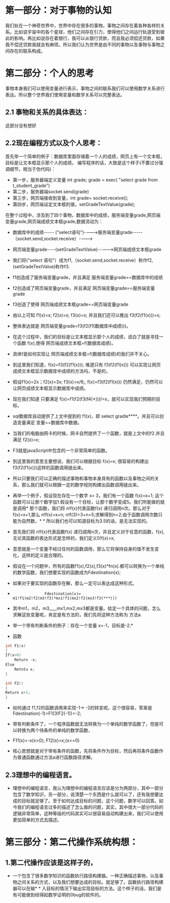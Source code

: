 # 第一部分：对于事物的认知
我们处在一个神奇世界中，世界中存在很多的事物，事物之间存在着各种各样的关系。比如说宇宙中的各个星球，他们之间存在引力，使得他们之间运行轨道受到彼此的影响。再比如说存在着银行，我可以从银行贷款，而且我必须偿还贷款，如果我不偿还贷款我就会有麻烦。所以我们认为世界是由不同的事物以及事物与事物之间存在的联系构成。
# 第二部分：个人的思考
事物本身我们可以使用变量进行表示，事物之间的联系我们可以使用数学关系进行表达。所以整个世界我们使用变量和数学关系可以完整表达。
## 2.1 事物和关系的具体表达：
这部分没有想好
## 2.2现在编程方式以及个人思考：
首先举一个简单的例子：数据库里面存储着一个人的成绩，网页上有一个文本框，目标是让文本框显示那个人的成绩。
编写程序的话，大致是这个样子(不要过分强调细节，相当于伪代码)：
* 第一步，服务器端定义变量 int grade; grade =  exec( "select grade from t_student_grade")
* 第二步，服务器端socket.send(grade)
* 第三步，网页端接收到变量，int grade= socket.receive();
* 第四步，网页端设定文本框的值，setGradeTextValue(grade);

在整个过程中，涉及到了四个事物，数据库中的成绩，服务端变量grade,网页端变量grade,网页端成绩文本框grade,数据流动为：

* 数据库中的成绩----- ("select语句")---->服务端变量grade-----（socket.send,socket.receive）---->
* 网页端变量grade----(setGradeTextValue)----->网页端成绩文本框grade
* 我们将("select 语句"）成为f1,（socket.send,socket.receive）称作f2,(setGradeTextValue)称作f3.
* f1创造成了服务端变量grade，并且满足  服务端变量grade==数据库中的成绩
* f2创造成了网页端变量grade，并且满足  网页端变量grade==服务端变量grade
* f3创造了使得   网页端成绩文本框grade==网页端变量grade
* 由以上可知  f1(x)=x;     f2(x)=x;       f3(x)=x;    并且我们还可以推出  f3(f2(f1(x)))=x;
* 整体表达就是  网页端变量grade=f3(f2(f1(数据库中成绩)))。
* 在这个过程中，我们的目标是让文本框显示那个人的成绩，说白了就是寻找一个函数 f(x),使得  网页端成绩文本框=f(数据库成绩)。
* 具体f是如何实现让   网页端成绩文本框=f(数据库成绩)的我们并不关心。
* 到这里我们知道，f(x)=f3(f2(f1(x)));   难道只有  f3(f2(f1(x))) 可以实现让网页成绩文本框显示数据库中成绩的方法吗，不是的，
* 假设f1(x)=2x；f2(x)=3x;  f3(x)=x/6;,   f(x)=f3(f2(f1(x))) 仍然满足，仍然可以让网页成绩文本框显示数据库中成绩。
* 现在我们知道 只要满足 f(x)=f1(f2(f3(f4(*))))=x，就可以实现我们预期的目标。
* sql数据库自动提供了上文中提到的  f1(x)，即  select gradle****。并且可以创造变量满足  变量==数据库中数据。
* 当我们的电脑由网卡的时候，网卡自然提供了一个函数，就是上文中的f2.并且满足  f2(x)=x;
* F3就是javaScript中包含的一个非常简单的函数。
* 到这里我的意思主要想说，我们可以根据目标  f(x)=x;  很容易的构建出f3(f2(f1(x)))这样的函数调用链出来。
* 所以只要我们可以正确的描述事物和事物本身具有的函数以及事物之间的关系，那么我们就可以根据一定的数学规则构建出函数调用链出来。

* 再举一个例子，假设现在存在一个数字 x= 3，我们有一个函数 f(x)=x+1; 这个函数可以让那个数字加1.假设有一个目标，让那个数字变成5。我们所能做的就是调用* 那个函数，我们将  n!f(x)代表函数f(x) 递归调用n次。那么对于f(x)=x+1,那么  n!f(x)=x+n;  n!f(3)=3+n=5;求解得到n=2;由于函数调用次数只能为自然数，* * 所以我们也可以知道目标为3.5的话，是无法实现的。

* 首先我们将  n!f(x)代表函数f(x) 递归调用n次，并且定义对于任意的函数，f(x),无论其函数的表达形式是怎样的，我们定义0!f(x)=x;
* 意思就是一个变量不经过任何的函数调用，那么它将保持自身的值不发生变化，这样的定义是合理的。

* 假设在一个问题中，所有的函数f1(x),f2(x),f3(x)*fn(x).都可以转换为一个单纯的数学函数，我们想要实现的函数成为Fdestination(x);
* 如果对于要实现的函数存在解，那么一定可以表达成这种形式。
* 					Fdestination(x)=  m1!f1(m2!f2(m3!f3(*mx1!f1(mx2!f2(mx3!f3(***))) 
* 其中m1，m2，m3,,,,,,mx1,mx2,mx3都是变量。给定一个具体的问题，怎么求解这些变量呢，肯定是有方法的，我们先将这种方法称为 方法a.

* 举一个带有判断条件的例子：存在一个变量 x=-1，目标是-2;*
* 函数
```c
int F1(x)
{
If(x>0)
	Return -x;
Else
	Retntu x;
}

int F2()
{
Return x+1;
}
```
* 如何通过 f1,f2的函数调用来实现-1-> -2的转变呢。这个很容易，答案是  Fdestination(-1)=F1(3!F2(-1))=-2;
* 带有判断条件了，一个程序函数就无法转换为一个单纯的数学函数了，但是可以转换为两个待条件的单纯的数学函数，
 *  F11(x)=-x(x>0);  F12(x)=x;(x<=0)

* 核心思想就是对于带有条件的函数，先将条件作为目标，然后再将条件函数作为普通函数通过方法a进行函数路径求解。


## 2.3理想中的编程语言。
* 理想中的编程语言，我认为理想中的编程语言应该是分为两部分，其中一部分包含了数学知识，另一部分，说清楚一个东西是什么就可以了，还有我想要达成的目标就足够了。至于如何达成目标的问题，这个问题，数学可以回答。如今我们的编程语言过多的描述了怎么做的问题，其实，其中很大一部分代码的逻辑非常简单，这种等级的代码其实可以很容易自动构建出来，我们可以使用更加简单的方式去描述。

# 第三部分：第二代操作系统构想：
## 1.第二代操作应该是这样子的，
* 一个包含了很多数学知识的函数执行路径构建器。一种正确描述事物，以及事物之间关系的方式，以及我们想要达成的目标。就足够了。函数执行路径构建器可以在输* * 入目标的情况下输出实现目标的方法。这个样子的话，我们是有可能做到经得起数学证明的0bug的软件的。


